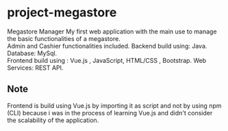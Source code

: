 # project-megastore
Megastore Manager
My first web application with the main use to manage the basic functionalities of a megastore.    
Admin and Cashier functionalities included. Backend build using: Java. Database: MySql.  
Frontend build using : Vue.js , JavaScript, HTML/CSS , Bootstrap. Web Services: REST API.  

## Note
Frontend is build using Vue.js by importing it as script and not by using npm (CLI) because i was in the process of learning Vue.js 
and didn't consider the scalability of the application.
